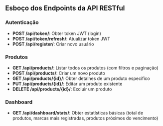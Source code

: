 ## Esboço dos Endpoints da API RESTful

### Autenticação
- **POST /api/token/**: Obter token JWT (login)
- **POST /api/token/refresh/**: Atualizar token JWT
- **POST /api/register/**: Criar novo usuário

### Produtos
- **GET /api/products/**: Listar todos os produtos (com filtros e paginação)
- **POST /api/products/**: Criar um novo produto
- **GET /api/products/{id}/**: Obter detalhes de um produto específico
- **PUT /api/products/{id}/**: Editar um produto existente
- **DELETE /api/products/{id}/**: Excluir um produto

### Dashboard
- **GET /api/dashboard/stats/**: Obter estatísticas básicas (total de produtos, marcas mais registradas, produtos próximos do vencimento)



